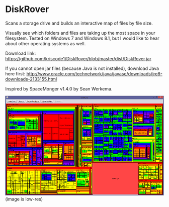 # DiskRover
Scans a storage drive and builds an interactive map of files by file size.

Visually see which folders and files are taking up the most space in your filesystem. Tested on Windows 7 and Windows 8.1, but I would like to hear about other operating systems as well. 

Download link: 
https://github.com/kriscode1/DiskRover/blob/master/dist/DiskRover.jar

If you cannot open jar files (because Java is not installed), download Java here first: http://www.oracle.com/technetwork/java/javase/downloads/jre8-downloads-2133155.html

Inspired by SpaceMonger v1.4.0 by Sean Werkema.

![DiskRover Screenshot](screenshot.png)
(image is low-res)
